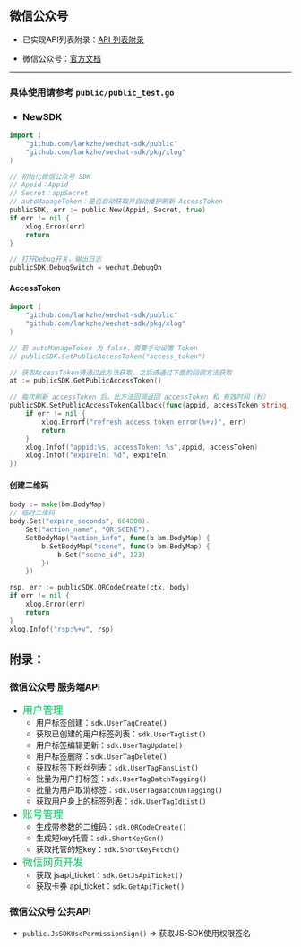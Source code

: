 ## 微信公众号

- 已实现API列表附录：[API 列表附录](https://github.com/larkzhe/wechat-sdk/blob/main/doc/public.md#%E9%99%84%E5%BD%95)

- 微信公众号：[官方文档](https://developers.weixin.qq.com/doc/offiaccount/Getting_Started/Overview.html)

---

### 具体使用请参考 `public/public_test.go`

- ### NewSDK

```go
import (
    "github.com/larkzhe/wechat-sdk/public"
    "github.com/larkzhe/wechat-sdk/pkg/xlog"
)

// 初始化微信公众号 SDK
// Appid：Appid
// Secret：appSecret
// autoManageToken：是否自动获取并自动维护刷新 AccessToken
publicSDK, err := public.New(Appid, Secret, true)
if err != nil {
    xlog.Error(err)
    return
}

// 打开Debug开关，输出日志
publicSDK.DebugSwitch = wechat.DebugOn
```

#### AccessToken

```go
import (
    "github.com/larkzhe/wechat-sdk/public"
    "github.com/larkzhe/wechat-sdk/pkg/xlog"
)

// 若 autoManageToken 为 false，需要手动设置 Token
// publicSDK.SetPublicAccessToken("access_token")

// 获取AccessToken请通过此方法获取，之后请通过下面的回调方法获取
at := publicSDK.GetPublicAccessToken()

// 每次刷新 accessToken 后，此方法回调返回 accessToken 和 有效时间（秒）
publicSDK.SetPublicAccessTokenCallback(func(appid, accessToken string, expireIn int, err error) {
    if err != nil {
        xlog.Errorf("refresh access token error(%+v)", err)
        return
    }
    xlog.Infof("appid:%s, accessToken: %s",appid, accessToken)
    xlog.Infof("expireIn: %d", expireIn)
})
```


#### 创建二维码

```go
body := make(bm.BodyMap)
// 临时二维码
body.Set("expire_seconds", 604800).
    Set("action_name", "QR_SCENE").
    SetBodyMap("action_info", func(b bm.BodyMap) {
        b.SetBodyMap("scene", func(b bm.BodyMap) {
            b.Set("scene_id", 123)
        })
    })

rsp, err := publicSDK.QRCodeCreate(ctx, body)
if err != nil {
    xlog.Error(err)
    return
}
xlog.Infof("rsp:%+v", rsp)
```

## 附录：

### 微信公众号 服务端API

* <font color='#07C160' size='4'>用户管理</font>
	* 用户标签创建：`sdk.UserTagCreate()`
	* 获取已创建的用户标签列表：`sdk.UserTagList()`
	* 用户标签编辑更新：`sdk.UserTagUpdate()`
	* 用户标签删除：`sdk.UserTagDelete()`
	* 获取标签下粉丝列表：`sdk.UserTagFansList()`
	* 批量为用户打标签：`sdk.UserTagBatchTagging()`
	* 批量为用户取消标签：`sdk.UserTagBatchUnTagging()`
	* 获取用户身上的标签列表：`sdk.UserTagIdList()`
* <font color='#07C160' size='4'>账号管理</font>
	* 生成带参数的二维码：`sdk.QRCodeCreate()`
	* 生成短key托管：`sdk.ShortKeyGen()`
	* 获取托管的短key：`sdk.ShortKeyFetch()`
* <font color='#07C160' size='4'>微信网页开发</font>
	* 获取 jsapi_ticket：`sdk.GetJsApiTicket()`
	* 获取卡券 api_ticket：`sdk.GetApiTicket()`

### 微信公众号 公共API

* `public.JsSDKUsePermissionSign()` => 获取JS-SDK使用权限签名